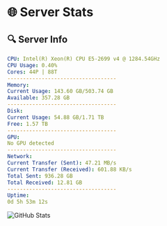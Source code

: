 # 🌐 Server Stats
## 🔍 Server Info
```yaml
CPU: Intel(R) Xeon(R) CPU E5-2699 v4 @ 1284.54GHz
CPU Usage: 0.40%
Cores: 44P | 88T
-----------------------------------
Memory:
Current Usage: 143.60 GB/503.74 GB
Available: 357.28 GB
-----------------------------------
Disk:
Current Usage: 54.88 GB/1.71 TB
Free: 1.57 TB
-----------------------------------
GPU:
No GPU detected
-----------------------------------
Network:
Current Transfer (Sent): 47.21 MB/s
Current Transfer (Received): 601.88 KB/s
Total Sent: 936.28 GB
Total Received: 12.81 GB
-----------------------------------
Uptime:
0d 5h 53m 12s
```
![GitHub Stats](https://img.shields.io/badge/Updated-2025-03-08_03:16:01-blue)